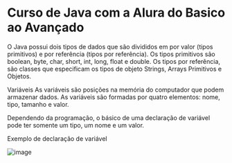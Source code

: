 # Curso de Java com a Alura do Basico ao Avançado

O Java possui dois tipos de dados que são divididos em por valor (tipos primitivos) e por referência (tipos por referência). Os tipos primitivos são boolean, byte, char, short, int, long, float e double. Os tipos por referência, são classes que especificam os tipos de objeto Strings, Arrays Primitivos e Objetos.

Variáveis
As variáveis são posições na memória do computador que podem armazenar dados. As variáveis são formadas por quatro elementos: nome, tipo, tamanho e valor.

Dependendo da programação, o básico de uma declaração de variável pode ter somente um tipo, um nome e um valor.

Exemplo de declaração de variável

![image](https://user-images.githubusercontent.com/54123623/183148189-71cfbb84-59bb-4550-983f-2bd8d038418b.png)

